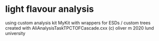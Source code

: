 # light flavour analysis 
using custom analysis kit MyKit with wrappers for ESDs / custom trees created with AliAnalysisTaskTPCTOFCascade.cxx
(c) oliver m 2020 lund university
